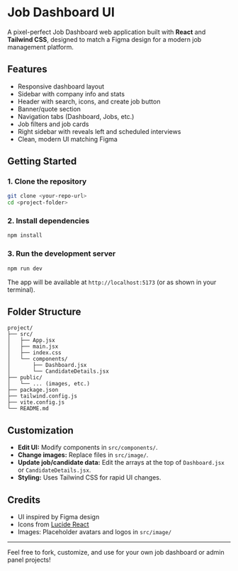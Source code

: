# Job Dashboard UI

A pixel-perfect Job Dashboard web application built with **React** and **Tailwind CSS**, designed to match a Figma design for a modern job management platform.

## Features
- Responsive dashboard layout
- Sidebar with company info and stats
- Header with search, icons, and create job button
- Banner/quote section
- Navigation tabs (Dashboard, Jobs, etc.)
- Job filters and job cards
- Right sidebar with reveals left and scheduled interviews
- Clean, modern UI matching Figma

## Getting Started

### 1. Clone the repository
```bash
git clone <your-repo-url>
cd <project-folder>
```

### 2. Install dependencies
```bash
npm install
```

### 3. Run the development server
```bash
npm run dev
```

The app will be available at `http://localhost:5173` (or as shown in your terminal).

## Folder Structure
```
project/
├── src/
│   ├── App.jsx
│   ├── main.jsx
│   ├── index.css
│   └── components/
│       ├── Dashboard.jsx
│       └── CandidateDetails.jsx
├── public/
│   └── ... (images, etc.)
├── package.json
├── tailwind.config.js
├── vite.config.js
└── README.md
```

## Customization
- **Edit UI:** Modify components in `src/components/`.
- **Change images:** Replace files in `src/image/`.
- **Update job/candidate data:** Edit the arrays at the top of `Dashboard.jsx` or `CandidateDetails.jsx`.
- **Styling:** Uses Tailwind CSS for rapid UI changes.

## Credits
- UI inspired by Figma design
- Icons from [Lucide React](https://lucide.dev/)
- Images: Placeholder avatars and logos in `src/image/`

---

Feel free to fork, customize, and use for your own job dashboard or admin panel projects!
